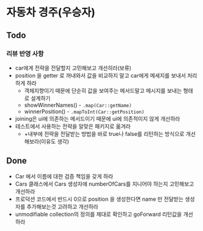# 자동차 경주(우승자)

## Todo
### 리뷰 반영 사항
- car에게 전략을 전달할지 고민해보고 개선히라(보류)
- position 을 getter 로 꺼내와서 값을 비교하지 말고 car에게 메세지를 보내서 처리하게 하라
  - 객체지향이기 때문에 단순히 값을 보여주는 메서드말고 메시지를 보내는 형태로 설계하기
  - showWinnerNames() - `.map(Car::getName)`
  - winnerPosition() - `.mapToInt(Car::getPosition)`
- joining은 ui에 의존하는 메서드이기 때문에 ui에 의존적이지 않게 개선하라
- 테스트에서 사용하는 전략을 알맞은 패키지로 옮겨라
  - +내부에 전략을 전달받는 방법을 바로 true나 false를 리턴하는 방식으로 개선해보라(이유도 생각)

## Done
- Car 에서 이름에 대한 검증 책임을 갖게 하라
- Cars 클래스에서 Cars 생성자에 numberOfCars를 지니어야 하는지 고민해보고 개선하라
- 프로덕션 코드에서 반드시 0으로 position 을 생성한다면 name 만 전달받는 생성자를 추가해보는것 고려하고 개선하라
- unmodifiable collection의 정의를 제대로 확인하고 goForward 리턴값을 개선하라

